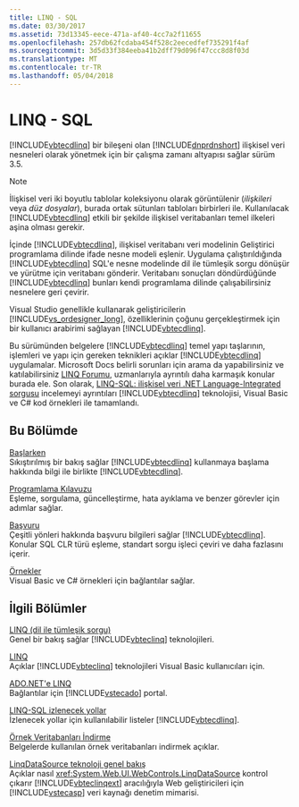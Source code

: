 ```yaml
---
title: LINQ - SQL
ms.date: 03/30/2017
ms.assetid: 73d13345-eece-471a-af40-4cc7a2f11655
ms.openlocfilehash: 257db62fcdaba454f528c2eecedfef735291f4af
ms.sourcegitcommit: 3d5d33f384eeba41b2dff79d096f47ccc8d8f03d
ms.translationtype: MT
ms.contentlocale: tr-TR
ms.lasthandoff: 05/04/2018
---
```

# <a name="linq-to-sql"></a>LINQ - SQL
[!INCLUDE[vbtecdlinq](../../../../../../includes/vbtecdlinq-md.md)] bir bileşeni olan [!INCLUDE[dnprdnshort](../../../../../../includes/dnprdnshort-md.md)] ilişkisel veri nesneleri olarak yönetmek için bir çalışma zamanı altyapısı sağlar sürüm 3.5.  
  
> [!NOTE]
>  İlişkisel veri iki boyutlu tablolar koleksiyonu olarak görüntülenir (*ilişkileri* veya *düz dosyalar*), burada ortak sütunları tabloları birbirleri ile. Kullanılacak [!INCLUDE[vbtecdlinq](../../../../../../includes/vbtecdlinq-md.md)] etkili bir şekilde ilişkisel veritabanları temel ilkeleri aşina olması gerekir.  
  
 İçinde [!INCLUDE[vbtecdlinq](../../../../../../includes/vbtecdlinq-md.md)], ilişkisel veritabanı veri modelinin Geliştirici programlama dilinde ifade nesne modeli eşlenir. Uygulama çalıştırıldığında [!INCLUDE[vbtecdlinq](../../../../../../includes/vbtecdlinq-md.md)] SQL'e nesne modelinde dil ile tümleşik sorgu dönüşür ve yürütme için veritabanı gönderir. Veritabanı sonuçları döndürdüğünde [!INCLUDE[vbtecdlinq](../../../../../../includes/vbtecdlinq-md.md)] bunları kendi programlama dilinde çalışabilirsiniz nesnelere geri çevirir.  
  
 Visual Studio genellikle kullanarak geliştiricilerin [!INCLUDE[vs_ordesigner_long](../../../../../../includes/vs-ordesigner-long-md.md)], özelliklerinin çoğunu gerçekleştirmek için bir kullanıcı arabirimi sağlayan [!INCLUDE[vbtecdlinq](../../../../../../includes/vbtecdlinq-md.md)].  
  
 Bu sürümünden belgelere [!INCLUDE[vbtecdlinq](../../../../../../includes/vbtecdlinq-md.md)] temel yapı taşlarının, işlemleri ve yapı için gereken teknikleri açıklar [!INCLUDE[vbtecdlinq](../../../../../../includes/vbtecdlinq-md.md)] uygulamalar. Microsoft Docs belirli sorunları için arama da yapabilirsiniz ve katılabilirsiniz [LINQ Forumu](http://go.microsoft.com/fwlink/?LinkId=76488), uzmanlarıyla ayrıntılı daha karmaşık konular burada ele. Son olarak, [LINQ-SQL: ilişkisel veri .NET Language-Integrated sorgusu](http://go.microsoft.com/fwlink/?LinkId=93205) incelemeyi ayrıntıları [!INCLUDE[vbtecdlinq](../../../../../../includes/vbtecdlinq-md.md)] teknolojisi, Visual Basic ve C# kod örnekleri ile tamamlandı.  
  
## <a name="in-this-section"></a>Bu Bölümde  
 [Başlarken](../../../../../../docs/framework/data/adonet/sql/linq/getting-started.md)  
 Sıkıştırılmış bir bakış sağlar [!INCLUDE[vbtecdlinq](../../../../../../includes/vbtecdlinq-md.md)] kullanmaya başlama hakkında bilgi ile birlikte [!INCLUDE[vbtecdlinq](../../../../../../includes/vbtecdlinq-md.md)].  
  
 [Programlama Kılavuzu](../../../../../../docs/framework/data/adonet/sql/linq/programming-guide.md)  
 Eşleme, sorgulama, güncelleştirme, hata ayıklama ve benzer görevler için adımlar sağlar.  
  
 [Başvuru](../../../../../../docs/framework/data/adonet/sql/linq/reference.md)  
 Çeşitli yönleri hakkında başvuru bilgileri sağlar [!INCLUDE[vbtecdlinq](../../../../../../includes/vbtecdlinq-md.md)]. Konular SQL CLR türü eşleme, standart sorgu işleci çeviri ve daha fazlasını içerir.  
  
 [Örnekler](../../../../../../docs/framework/data/adonet/sql/linq/samples.md)  
 Visual Basic ve C# örnekleri için bağlantılar sağlar.  
  
## <a name="related-sections"></a>İlgili Bölümler  
 [LINQ (dil ile tümleşik sorgu)](http://msdn.microsoft.com/library/a73c4aec-5d15-4e98-b962-1274021ea93d)  
 Genel bir bakış sağlar [!INCLUDE[vbteclinq](../../../../../../includes/vbteclinq-md.md)] teknolojileri.  
  
 [LINQ](../../../../../visual-basic/programming-guide/language-features/linq/index.md)  
 Açıklar [!INCLUDE[vbteclinq](../../../../../../includes/vbteclinq-md.md)] teknolojileri Visual Basic kullanıcıları için.  
  
 [ADO.NET'e LINQ](http://msdn.microsoft.com/library/be3297b9-1b54-4d4c-82a8-add0d79c2006)  
 Bağlantılar için [!INCLUDE[vstecado](../../../../../../includes/vstecado-md.md)] portal.  
  
 [LINQ-SQL izlenecek yollar](http://msdn.microsoft.com/library/308e66ac-f704-4e00-9b4e-7af0045a2374)  
 İzlenecek yollar için kullanılabilir listeler [!INCLUDE[vbtecdlinq](../../../../../../includes/vbtecdlinq-md.md)].  
  
 [Örnek Veritabanları İndirme](../../../../../../docs/framework/data/adonet/sql/linq/downloading-sample-databases.md)  
 Belgelerde kullanılan örnek veritabanları indirmek açıklar.  
  
 [LinqDataSource teknoloji genel bakış](http://msdn.microsoft.com/library/104cfc3f-7385-47d3-8a51-830dfa791136)  
 Açıklar nasıl <xref:System.Web.UI.WebControls.LinqDataSource> kontrol çıkarır [!INCLUDE[vbteclinqext](../../../../../../includes/vbteclinqext-md.md)] aracılığıyla Web geliştiricileri için [!INCLUDE[vstecasp](../../../../../../includes/vstecasp-md.md)] veri kaynağı denetim mimarisi.

